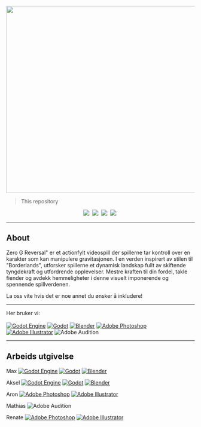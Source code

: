 <p align="center"> <img src="https://github.com/Extoren/Zero-g-Reversal/assets/62182617/119b930d-7b28-438b-a0c4-cd0be1c16e46" width="1000" height="500"/></p>

> This repository 

<p align="center">
  <a target="_blank" href=""><img src="https://img.shields.io/badge/Game%20Developer-E60012.svg?style=for-the-badge&logo=Game-Developer&logoColor=white" /></a>&nbsp;
  <a target="_blank"href=""><img src="https://img.shields.io/badge/PROGRAMMING%20LANGUAGES-orange?style=for-the-badge&color=00796B" /></a>&nbsp;
  <a target="_blank" href=""><img src="https://img.shields.io/badge/TEXT%20EDITORS-orange?style=for-the-badge&color=4CAF50" /></a>&nbsp;
  <a target="_blank" href=""><img src="https://img.shields.io/badge/OTHERS-orange?style=for-the-badge&color=607D8B" /></a>&nbsp;
</p>

---

## About

Zero G Reversal" er et actionfylt videospill der spillerne tar kontroll over en karakter som kan manipulere gravitasjonen. I en verden inspirert av stilen til "Borderlands", utforsker spillerne et dynamisk landskap fullt av skiftende tyngdekraft og utfordrende opplevelser. Mestre kraften til din fordel, takle fiender og avdekk hemmeligheter i denne visuelt imponerende og spennende spillverdenen.

La oss vite hvis det er noe annet du ønsker å inkludere!

---

Her bruker vi: <br><br>
[![Godot Engine](https://img.shields.io/badge/Godot%20Engine-478CBF.svg?style=for-the-badge&logo=Godot-Engine&logoColor=white)](https://godotengine.org/)
[![Godot](https://img.shields.io/badge/Godot-478CBF?style=for-the-badge&logo=GodotEngine&logoColor=white)](https://godotengine.org/)
[![Blender](https://img.shields.io/badge/blender-%23F5792A.svg?style=for-the-badge&logo=blender&logoColor=white)](https://www.blender.org/)
[![Adobe Photoshop](https://img.shields.io/badge/Adobe%20Photoshop-31A8FF?style=for-the-badge&logo=Adobe%20Photoshop&logoColor=black)](https://www.adobe.com/products/photoshop.html)
[![Adobe Illustrator](https://img.shields.io/badge/Adobe%20Illustrator-FF9A00?style=for-the-badge&logo=adobe%20illustrator&logoColor=white)](https://www.adobe.com/products/illustrator.html)
![Adobe Audition](https://img.shields.io/badge/Adobe%20Audition-9999FF.svg?style=for-the-badge&logo=Adobe%20Audition&logoColor=white)


--- 

## Arbeids utgivelse

Max           [![Godot Engine](https://img.shields.io/badge/Godot%20Engine-478CBF.svg?style=for-the-badge&logo=Godot-Engine&logoColor=white)](https://godotengine.org/)
              [![Godot](https://img.shields.io/badge/Godot-478CBF?style=for-the-badge&logo=GodotEngine&logoColor=white)](https://godotengine.org/)
              [![Blender](https://img.shields.io/badge/blender-%23F5792A.svg?style=for-the-badge&logo=blender&logoColor=white)](https://www.blender.org/)


Aksel         [![Godot Engine](https://img.shields.io/badge/Godot%20Engine-478CBF.svg?style=for-the-badge&logo=Godot-Engine&logoColor=white)](https://godotengine.org/)
              [![Godot](https://img.shields.io/badge/Godot-478CBF?style=for-the-badge&logo=GodotEngine&logoColor=white)](https://godotengine.org/)
              [![Blender](https://img.shields.io/badge/blender-%23F5792A.svg?style=for-the-badge&logo=blender&logoColor=white)](https://www.blender.org/)

Aron        [![Adobe Photoshop](https://img.shields.io/badge/Adobe%20Photoshop-31A8FF?style=for-the-badge&logo=Adobe%20Photoshop&logoColor=black)](https://www.adobe.com/products/photoshop.html)
              [![Adobe Illustrator](https://img.shields.io/badge/Adobe%20Illustrator-FF9A00?style=for-the-badge&logo=adobe%20illustrator&logoColor=white)](https://www.adobe.com/products/illustrator.html)

Mathias     ![Adobe Audition](https://img.shields.io/badge/Adobe%20Audition-9999FF.svg?style=for-the-badge&logo=Adobe%20Audition&logoColor=white)

Renate      [![Adobe Photoshop](https://img.shields.io/badge/Adobe%20Photoshop-31A8FF?style=for-the-badge&logo=Adobe%20Photoshop&logoColor=black)](https://www.adobe.com/products/photoshop.html)
              [![Adobe Illustrator](https://img.shields.io/badge/Adobe%20Illustrator-FF9A00?style=for-the-badge&logo=adobe%20illustrator&logoColor=white)](https://www.adobe.com/products/illustrator.html)
